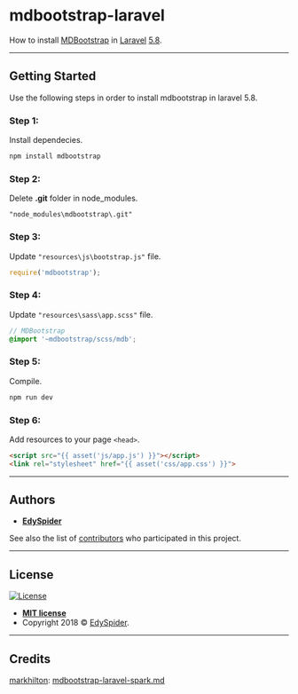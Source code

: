# mdbootstrap-laravel
How to install [MDBootstrap](https://mdbootstrap.com/) in [Laravel](https://laravel.com/) [5.8](https://laravel.com/docs/5.8).

---

## Getting Started
Use the following steps in order to install mdbootstrap in laravel 5.8.

### Step 1:
Install dependecies.

```cmd
npm install mdbootstrap
```

### Step 2:
Delete **.git** folder in node_modules.
 
 ```` "node_modules\mdbootstrap\.git" ````

### Step 3:
Update ```` "resources\js\bootstrap.js" ```` file.

```js
require('mdbootstrap');
```

### Step 4:
Update ```` "resources\sass\app.scss" ```` file.

```scss
// MDBootstrap
@import '~mdbootstrap/scss/mdb';
```

### Step 5:
Compile.

```cmd
npm run dev
```

### Step 6:
Add resources to your page ````<head>````.

```html
<script src="{{ asset('js/app.js') }}"></script>
<link rel="stylesheet" href="{{ asset('css/app.css') }}">
```

---

## Authors

* [**EdySpider**](https://github.com/edyspider)

See also the list of [contributors](https://github.com/edyspider/mdbootstrap-laravel/graphs/contributors) who participated in this project.

---

## License

[![License](http://img.shields.io/:license-mit-blue.svg?style=flat-square)](http://badges.mit-license.org)

- **[MIT license](https://github.com/edyspider/mdbootstrap-laravel/blob/master/LICENSE)**
- Copyright 2018 © <a href="https://github.com/edyspider" target="_blank">EdySpider</a>.

---

## Credits
[markhilton](https://gist.github.com/markhilton): [mdbootstrap-laravel-spark.md](https://gist.github.com/markhilton/092a53b91df347792db2f5d2cdf83b23)
